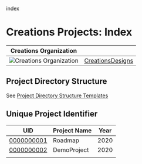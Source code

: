 index
# Creations Projects: Index

| Creations Organization| |
|---|---|
| ![Creations Organization](https://raw.githubusercontent.com/creationsprojects/index/master/Creations_Organization.PNG) | [CreationsDesigns](https://github.com/creationsdesigns/) |


## Project Directory Structure

See [Project Directory Structure Templates](https://github.com/creationsprojects/project-directory-structure-templates)

## Unique Project Identifier

| UID        | Project Name | Year |
|------------|--------------|------|
| [0000000001](./0000000001/README.md) | Roadmap      | 2020 |
| [0000000002](./0000000002/README.md) | DemoProject  | 2020 |
|            |              |      |

